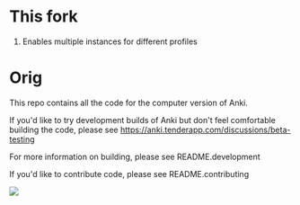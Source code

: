 # This fork #
1. Enables multiple instances for different profiles

# Orig #
This repo contains all the code for the computer version of Anki.

If you'd like to try development builds of Anki but don't feel comfortable
building the code, please see
https://anki.tenderapp.com/discussions/beta-testing

For more information on building, please see README.development

If you'd like to contribute code, please see README.contributing

[![](../../workflows/Checks/badge.svg)](../../actions)
